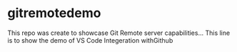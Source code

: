 # gitremotedemo
This repo was create to showcase Git Remote server capabilities...
This line is to show the demo of VS Code Integeration withGithub